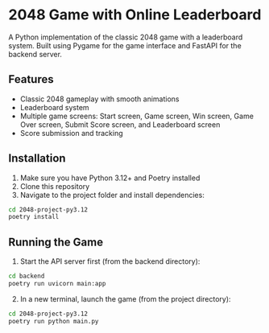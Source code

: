 # 2048 Game with Online Leaderboard

A Python implementation of the classic 2048 game with a leaderboard system. Built using Pygame for the game interface and FastAPI for the backend server.

## Features

- Classic 2048 gameplay with smooth animations
- Leaderboard system
- Multiple game screens: Start screen, Game screen, Win screen, Game Over screen, Submit Score screen, and Leaderboard screen
- Score submission and tracking

## Installation

1. Make sure you have Python 3.12+ and Poetry installed
2. Clone this repository
3. Navigate to the project folder and install dependencies:
```bash
cd 2048-project-py3.12
poetry install
```

## Running the Game

1. Start the API server first (from the backend directory):
```bash
cd backend
poetry run uvicorn main:app
```
2. In a new terminal, launch the game (from the project directory):
```bash
cd 2048-project-py3.12
poetry run python main.py
```
